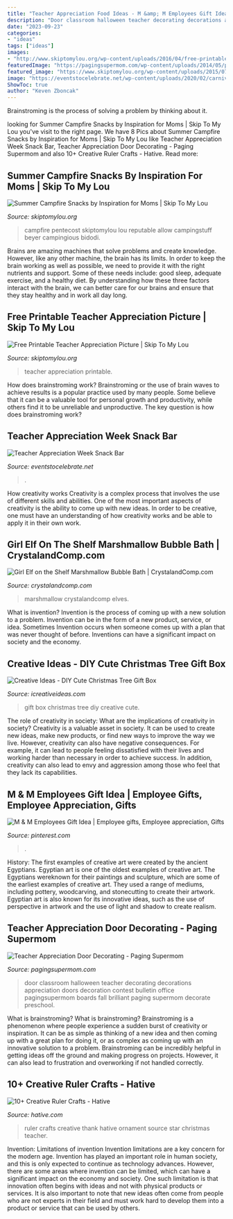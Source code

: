 ```yaml
---
title: "Teacher Appreciation Food Ideas - M &amp; M Employees Gift Idea"
description: "Door classroom halloween teacher decorating decorations appreciation doors decoration contest bulletin office pagingsupermom boards fall brilliant paging supermom decorate preschool"
date: "2023-09-23"
categories:
- "ideas"
tags: ["ideas"]
images:
- "http://www.skiptomylou.org/wp-content/uploads/2016/04/free-printable-for-teacher-appreciation-1.jpg"
featuredImage: "https://pagingsupermom.com/wp-content/uploads/2014/05/photo-3-copy-578x1006.jpg"
featured_image: "https://www.skiptomylou.org/wp-content/uploads/2015/07/Summer-Campfire-Snacks-1.jpg"
image: "https://eventstocelebrate.net/wp-content/uploads/2020/02/carnival6-683x1024.png"
ShowToc: true
author: "Keven Zboncak"
---
```



Brainstroming is the process of solving a problem by thinking about it.

	

		
looking for Summer Campfire Snacks by Inspiration for Moms | Skip To My Lou you've visit to the right page. We have 8 Pics about Summer Campfire Snacks by Inspiration for Moms | Skip To My Lou like Teacher Appreciation Week Snack Bar, Teacher Appreciation Door Decorating - Paging Supermom and also 10+ Creative Ruler Crafts - Hative. Read more:
		
    
## Summer Campfire Snacks By Inspiration For Moms | Skip To My Lou

<img loading=lazy src="https://www.skiptomylou.org/wp-content/uploads/2015/07/Summer-Campfire-Snacks-1.jpg" onerror="this.onerror=null;this.src='https://tse1.mm.bing.net/th?id=OIP.D75U69DuNahqdK9upf8hIQHaJ4&amp;pid=15.1';" alt="Summer Campfire Snacks by Inspiration for Moms | Skip To My Lou">

_Source: skiptomylou.org_

>campfire pentecost skiptomylou lou reputable allow campingstuff beyer campingious bidodi. 

	

Brains are amazing machines that solve problems and create knowledge. However, like any other machine, the brain has its limits. In order to keep the brain working as well as possible, we need to provide it with the right nutrients and support. Some of these needs include: good sleep, adequate exercise, and a healthy diet. By understanding how these three factors interact with the brain, we can better care for our brains and ensure that they stay healthy and in work all day long.

    
## Free Printable Teacher Appreciation Picture | Skip To My Lou

<img loading=lazy src="http://www.skiptomylou.org/wp-content/uploads/2016/04/free-printable-for-teacher-appreciation-1.jpg" onerror="this.onerror=null;this.src='https://tse2.mm.bing.net/th?id=OIP.K8XGfYF6Ins7QmQMCodRqgHaKu&amp;pid=15.1';" alt="Free Printable Teacher Appreciation Picture | Skip To My Lou">

_Source: skiptomylou.org_

>teacher appreciation printable. 

	

How does brainstroming work?
Brainstroming or the use of brain waves to achieve results is a popular practice used by many people. Some believe that it can be a valuable tool for personal growth and productivity, while others find it to be unreliable and unproductive. The key question is how does brainstroming work?

    
## Teacher Appreciation Week Snack Bar

<img loading=lazy src="https://eventstocelebrate.net/wp-content/uploads/2020/02/carnival6-683x1024.png" onerror="this.onerror=null;this.src='https://tse4.mm.bing.net/th?id=OIP.2R0HN3vIgPwVFfmz0obKlQHaLG&amp;pid=15.1';" alt="Teacher Appreciation Week Snack Bar">

_Source: eventstocelebrate.net_

>. 

	

How creativity works
Creativity is a complex process that involves the use of different skills and abilities. One of the most important aspects of creativity is the ability to come up with new ideas. In order to be creative, one must have an understanding of how creativity works and be able to apply it in their own work.

    
## Girl Elf On The Shelf Marshmallow Bubble Bath | CrystalandComp.com

<img loading=lazy src="https://crystalandcomp.com/wp-content/uploads/2014/12/girl-elf-on-the-shelf-.jpg" onerror="this.onerror=null;this.src='https://tse3.mm.bing.net/th?id=OIP.9ojFmy8W_hssMhL-3uis7gHaLG&amp;pid=15.1';" alt="Girl Elf on the Shelf Marshmallow Bubble Bath | CrystalandComp.com">

_Source: crystalandcomp.com_

>marshmallow crystalandcomp elves. 

	

What is invention?
Invention is the process of coming up with a new solution to a problem. Invention can be in the form of a new product, service, or idea. Sometimes Invention occurs when someone comes up with a plan that was never thought of before. Inventions can have a significant impact on society and the economy.

    
## Creative Ideas - DIY Cute Christmas Tree Gift Box

<img loading=lazy src="http://www.icreativeideas.com/wp-content/uploads/2014/11/Creative-Ideas-DIY-Cute-Christmas-Tree-Gift-Box-11.jpg" onerror="this.onerror=null;this.src='https://tse4.mm.bing.net/th?id=OIP.sikEckzTOLJj2N7ggYxylwHaJ2&amp;pid=15.1';" alt="Creative Ideas - DIY Cute Christmas Tree Gift Box">

_Source: icreativeideas.com_

>gift box christmas tree diy creative cute. 

	

The role of creativity in society: What are the implications of creativity in society?
Creativity is a valuable asset in society. It can be used to create new ideas, make new products, or find new ways to improve the way we live. However, creativity can also have negative consequences. For example, it can lead to people feeling dissatisfied with their lives and working harder than necessary in order to achieve success. In addition, creativity can also lead to envy and aggression among those who feel that they lack its capabilities.

    
## M &amp; M Employees Gift Idea | Employee Gifts, Employee Appreciation, Gifts

<img loading=lazy src="https://i.pinimg.com/736x/bd/a8/52/bda852fa4a813a61a465860bf3177251.jpg" onerror="this.onerror=null;this.src='https://tse2.mm.bing.net/th?id=OIP.WIa7dtrBLUWRDSSgWFwWagHaJ3&amp;pid=15.1';" alt="M &amp; M Employees Gift Idea | Employee gifts, Employee appreciation, Gifts">

_Source: pinterest.com_

>. 

	

History: The first examples of creative art were created by the ancient Egyptians.
Egyptian art is one of the oldest examples of creative art. The Egyptians wereknown for their paintings and sculpture, which are some of the earliest examples of creative art. They used a range of mediums, including pottery, woodcarving, and stonecutting to create their artwork. Egyptian art is also known for its innovative ideas, such as the use of perspective in artwork and the use of light and shadow to create realism.

    
## Teacher Appreciation Door Decorating - Paging Supermom

<img loading=lazy src="https://pagingsupermom.com/wp-content/uploads/2014/05/photo-3-copy-578x1006.jpg" onerror="this.onerror=null;this.src='https://tse3.mm.bing.net/th?id=OIP.Q2EeSYh3--G_kF4aBbYO6QHaM4&amp;pid=15.1';" alt="Teacher Appreciation Door Decorating - Paging Supermom">

_Source: pagingsupermom.com_

>door classroom halloween teacher decorating decorations appreciation doors decoration contest bulletin office pagingsupermom boards fall brilliant paging supermom decorate preschool. 

	

What is brainstroming?
What is brainstroming? Brainstroming is a phenomenon where people experience a sudden burst of creativity or inspiration. It can be as simple as thinking of a new idea and then coming up with a great plan for doing it, or as complex as coming up with an innovative solution to a problem. Brainstroming can be incredibly helpful in getting ideas off the ground and making progress on projects. However, it can also lead to frustration and overworking if not handled correctly.

    
## 10+ Creative Ruler Crafts - Hative

<img loading=lazy src="https://hative.com/wp-content/uploads/2014/11/ruler-crafts/3-thank-you-for-helping-me-growing.jpg" onerror="this.onerror=null;this.src='https://tse4.mm.bing.net/th?id=OIP.7iB7KpekDrrpHw3-Ax2wWwHaLG&amp;pid=15.1';" alt="10+ Creative Ruler Crafts - Hative">

_Source: hative.com_

>ruler crafts creative thank hative ornament source star christmas teacher. 

	

Invention: Limitations of invention
Invention limitations are a key concern for the modern age. Invention has played an important role in human society, and this is only expected to continue as technology advances. However, there are some areas where invention can be limited, which can have a significant impact on the economy and society. One such limitation is that innovation often begins with ideas and not with physical products or services. It is also important to note that new ideas often come from people who are not experts in their field and must work hard to develop them into a product or service that can be used by others.


